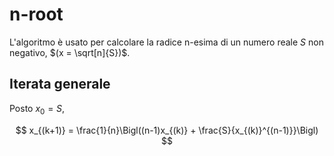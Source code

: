 # n-root

L'algoritmo è usato per calcolare la radice n-esima di un numero reale $S$ non negativo, $(x = \sqrt[n]{S})$.

## Iterata generale

Posto $x_0 = S$, 

$$
x_{(k+1)} = \frac{1}{n}\Bigl((n-1)x_{(k)} + \frac{S}{x_{(k)}^{(n-1)}}\Bigl)
$$